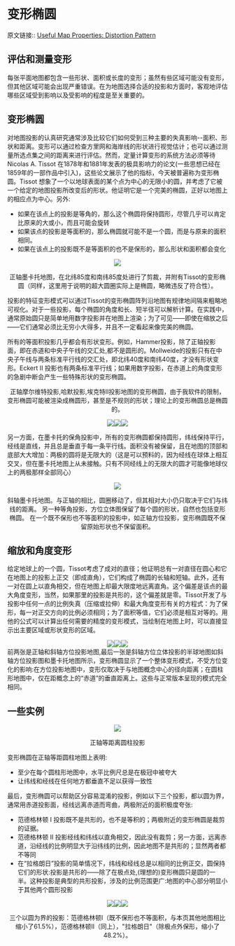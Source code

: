 # 变形椭圆
原文链接:: [Useful Map Properties: Distortion Pattern](https://web.archive.org/web/20180702154254/http://progonos.com/furuti/MapProj/Normal/CartProp/Distort/distort.html)

## 评估和测量变形

每张平面地图都包含一些形状、面积或长度的变形；虽然有些区域可能没有变形，但其他区域可能会出现严重错误。在为地图选择合适的投影和方面时，客观地评估哪些区域受到影响以及受影响的程度是至关重要的。

## 变形椭圆

对地图投影的认真研究通常涉及比较它们如何受到三种主要的失真影响--面积、形状和距离。变形可以通过检查方里网和海岸线的形状进行视觉估计；也可以通过测量所选点集之间的距离来进行评估。然而，定量计算变形的系统方法必须等待 Nicolas A. Tissot 在1878年和1881年发表的极具影响力的论文(一些思想已经在1859年的一部作品中引入)，这些论文展示了他的指标，今天被普遍称为变形椭圆。Tissot 想象了一个以地球表面的某个点为中心的无限小的圆，并考虑了它被一个给定的地图投影所改变后的形状。他证明它是一个完美的椭圆，正好以地图上的相应点为中心。另外:
  * 如果在该点上的投影是等角的，那么这个椭圆将保持圆形，尽管几乎可以肯定比原来的大或小，而且可能会旋转
  * 如果该点的投影是等面积的，那么椭圆就可能不是一个圆，而是与原来的面积相同。
  * 如果在该点上的投影既不是等面积的也不是保形的，那么形状和面积都会变化
  <div align="center"><img src="./asserts/image_1623422111748_0.png"/></div> 
<center><p>正轴墨卡托地图，在北纬85度和南纬85度处进行了剪裁，并附有Tissot的变形椭圆（同样，这里用于说明的超大圆圈实际上是椭圆，略微违反了符合性）。</p></center>

投影的特征变形模式可以通过Tissot的变形椭圆阵列沿地图有规律地间隔来粗略地可视化。对于一些投影，每个椭圆的角度和长、短半径可以解析计算。在实践中，通常原始圆只是简单地用数字投影并在地图上渲染；为了可见——即使在缩放之后——它们通常必须比无穷小大得多，并且不一定看起来像完美的椭圆。

所有的等面积投影几乎都会有形状变形。例如，Hammer投影，除了正轴投影面，即在赤道和中央子午线的交汇处,都不是圆形的。Mollweide的投影只有在中央子午线与两条标准平行线的交汇处，即北纬40度和南纬40度，才没有形状变形。Eckert Ⅱ 投影也有两条标准平行线；如果用数字投影，在赤道上的角度变形的急剧中断会产生一些特殊形状的变形椭圆。

<center><p>正轴摩尔维特投影,哈默投影,埃克特Ⅱ投影地图的变形椭圆，由于我软件的限制，变形椭圆可能被渲染成椭圆形，甚至是不规则的形状；理论上的变形椭圆总是椭圆的。</p></center>
<div align="center"><img src="./asserts/image_1623421600703_0.png"/><img src="./asserts/image_1623421606397_0.png"/><img src="./asserts/image_1623421612744_0.png"/></div>

另一方面，在墨卡托的保角投影中，所有的变形椭圆都保持圆形，纬线保持平行，经线是直线，并且总是垂直于每一条平行线。面积没有被保留，且在地图的顶部和底部大大增加：两极的圆将是无限大的（这是可以预料的，因为经线在球体上相互交叉，但在墨卡托地图上从未接触。只有不同经线上的无限大的圆才可能像地球仪上的两极那样全部同心）

<div align="center"><img src="./asserts/image_1623422656069_0.png"/></div>
<center><p>斜轴墨卡托地图。与正轴的相比，圆圈移动了，但其相对大小仍只取决于它们与纬线的距离。
    另一种等角投影，方位立体图保留了每个圆的形状，自然也包括变形椭圆。
    在一个既不保形也不等面积的投影中，如正轴方位投影，变形椭圆既不保留原始形状也不保留面积。</p></center>

## 缩放和角度变形

给定地球上的一个圆，Tissot考虑了成对的直径；他证明总有一对直径在圆心和它在地图上的投影上正交（即成直角），它们构成了椭圆的长轴和短轴。此外，还有一对在圆上以直角相交，但在地图上却最大限度地远离直角。这个偏差是该点的最大角度变形，当然，如果那里的投影是共形的，这个偏差就是零。Tissot开发了与投影中任何一点的比例失真（压缩或拉伸）和最大角度变形有关的方程式：为了保形，每一对正交方向的比例必须相同；为了面积等值，它们必须是相互对等的。用他的公式可以计算出任何需要的精度的变形模式，当绘制在地图上时，可以直接显示出主要区域或形状变形的区域。

<div align="center"><img src="./asserts/image_1623423070381_0.png"/><img src="./asserts/image_1623423075429_0.png"/><img src="./asserts/image_1623423082780_0.png"/></div>
前两张是正轴和斜轴方位投影地图,最后一张是斜轴方位立体投影的半球地图如斜轴方位投影图和墨卡托地图所示，变形椭圆显示了一个整体变形模式，不受方位变化的影响:在方位投影地图中，变形仅取决于与地图概念中心的径向距离；在圆柱形地图中，仅在距概念上的“赤道”的垂直距离上。这些与正常版本呈现的模式完全相同。

## 一些实例
<div align="center"><img src="./asserts/image_1623423336046_0.png"/></div> 
<center><p>正轴等距离圆柱投影</p></center>

变形椭圆在正轴等距圆柱地图上表明:
  * 至少在每个圆柱形地图中，水平比例尺总是在极冠中被夸大
  * 让纬线和经线在任何地方都垂直不足以获得一致性

最后，变形椭圆可以帮助区分容易混淆的投影，例如以下三个投影，都以圆为界，通常用赤道投影面，经线远离赤道而弯曲，两极附近的面积极度夸张:
  * 范德格林顿 I 投影既不是共形的，也不是等积的；两极附近的变形椭圆是裁剪的证据。
  * 范德格林顿 Ⅱ 投影经线和纬线以直角相交，因此没有裁剪；另一方面，远离赤道，沿经线的比例明显大于沿纬线的比例，因此地图不是共形的；显然两者都不等同
  * 在“拉格朗日”投影的简单情况下，纬线和经线总是以相同的比例正交，圆保持它们的形状:投影是共形的——除了在极点处,(理想的)变形椭圆只是圆的一半。这种投影是典型的共形投影，涉及的比例范围更广:地图的中心部分明显小于其他两个圆形投影

<div align="center"><img src="./asserts/image_1623423929756_0.png"/><img src="./asserts/image_1623423934110_0.png"/><img src="./asserts/image_1623423939143_0.png"/></div>
<center><p>三个以圆为界的投影：范德格林顿I（既不保形也不等面积，与本页其他地图相比缩小了61.5%），范德格林顿II（同上），"拉格朗日"（除极点外保形，缩小了48.2%）。</p></center>